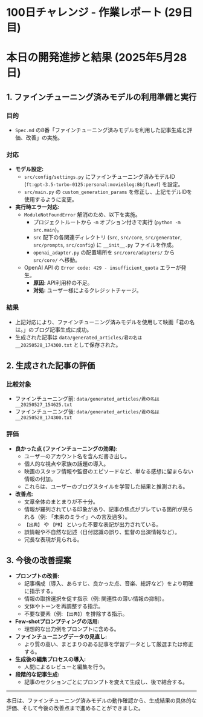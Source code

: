 # 100日チャレンジ - 作業レポート (29日目)
# 本日の開発進捗と結果 (2025年5月28日)

## 1. ファインチューニング済みモデルの利用準備と実行

### 目的
- `Spec.md` の8番「ファインチューニング済みモデルを利用した記事生成と評価、改善」の実施。

### 対応
- **モデル設定:**
    - `src/config/settings.py` にファインチューニング済みモデルID (`ft:gpt-3.5-turbo-0125:personal:movieblog:BbjfLeuf`) を設定。
    - `src/main.py` の `custom_generation_params` を修正し、上記モデルIDを使用するように変更。
- **実行時エラー対応:**
    - `ModuleNotFoundError` 解消のため、以下を実施。
        - プロジェクトルートから `-m` オプション付きで実行 (`python -m src.main`)。
        - `src` 配下の各関連ディレクトリ (`src`, `src/core`, `src/generator`, `src/prompts`, `src/config`) に `__init__.py` ファイルを作成。
        - `openai_adapter.py` の配置場所を `src/core/adapters/` から `src/core/` へ移動。
    - OpenAI API の `Error code: 429 - insufficient_quota` エラーが発生。
        - **原因:** API利用枠の不足。
        - **対処:** ユーザー様によるクレジットチャージ。

### 結果
- 上記対応により、ファインチューニング済みモデルを使用して映画「君の名は。」のブログ記事生成に成功。
- 生成された記事は `data/generated_articles/君の名は__20250528_174300.txt` として保存された。

## 2. 生成された記事の評価

### 比較対象
- ファインチューニング前: `data/generated_articles/君の名は__20250527_154625.txt`
- ファインチューニング後: `data/generated_articles/君の名は__20250528_174300.txt`

### 評価
- **良かった点 (ファインチューニングの効果):**
    - ユーザーのアカウント名を含んだ書き出し。
    - 個人的な視点や家族の話題の導入。
    - 映画のスタッフ情報や監督のエピソードなど、単なる感想に留まらない情報の付加。
    - これらは、ユーザーのブログスタイルを学習した結果と推測される。
- **改善点:**
    - 文章全体のまとまりが不十分。
    - 情報が羅列されている印象があり、記事の焦点がブレている箇所が見られる（例: 「未来のミライ」への言及過多）。
    - `【出典】` や `【PR】` といった不要な表記が出力されている。
    - 誤情報や不自然な記述（日付認識の誤り、監督の出演情報など）。
    - 冗長な表現が見られる。

## 3. 今後の改善提案

- **プロンプトの改善:**
    - 記事構成（導入、あらすじ、良かった点、音楽、総評など）をより明確に指示する。
    - 情報の取捨選択を促す指示（例: 関連性の薄い情報の抑制）。
    - 文体やトーンを再調整する指示。
    - 不要な要素（例: `【出典】`）を排除する指示。
- **Few-shotプロンプティングの活用:**
    - 理想的な出力例をプロンプトに含める。
- **ファインチューニングデータの見直し:**
    - より質の高い、まとまりのある記事を学習データとして厳選または修正する。
- **生成後の編集プロセスの導入:**
    - 人間によるレビューと編集を行う。
- **段階的な記事生成:**
    - 記事のセクションごとにプロンプトを変えて生成し、後で結合する。

---
本日は、ファインチューニング済みモデルの動作確認から、生成結果の具体的な評価、そして今後の改善点まで進めることができました。